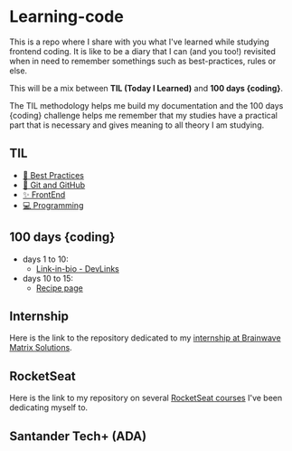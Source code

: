 # Learning-code

This is a repo where I share with you what I've learned while studying frontend coding. It is like to be a diary that I can (and you too!) revisited when in need to remember somethings such as best-practices, rules or else.

This will be a mix between **TIL (Today I Learned)** and **100 days {coding}**.

The TIL methodology helps me build my documentation and the 100 days {coding} challenge helps me remember that my studies have a practical part that is necessary and gives meaning to all theory I am studying. 

## TIL

- [👏 Best Practices](https://github.com/luhm/learning-code/tree/main/til/best-practices)
- [🔗 Git and GitHub](https://github.com/luhm/learning-code/tree/main/til/git)
- [✨ FrontEnd](https://github.com/luhm/learning-code/tree/main/til/frontend)
- [💻 Programming](https://github.com/luhm/learning-code/tree/main/til/programming)

## 100 days {coding}

- days 1 to 10:
  - [Link-in-bio - DevLinks](https://github.com/luhm/rocketseat/tree/feat/projetodiscovery)
- days 10 to 15:
  - [Recipe page](https://luhm.github.io/recipe_page_main/)

## Internship

Here is the link to the repository dedicated to my [internship at Brainwave Matrix Solutions](https://github.com/luhm/brainwave_matrix_intern).

## RocketSeat

Here is the link to my repository on several [RocketSeat courses](https://github.com/luhm/rocketseat) I've been dedicating myself to.

## Santander Tech+ (ADA)

